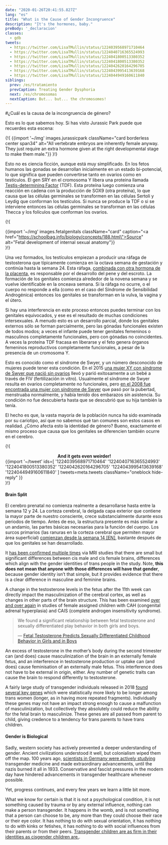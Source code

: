 ```yaml
---
date: "2020-01-26T20:41:55.827Z"
lang: "es"
title: "What is the Cause of Gender Incongruence"
description: "It's the hormones, baby."
preBody: '_declaracion'
classes:
  - gdb
tweets:
  - https://twitter.com/LisaTMullin/status/1224039568971710464
  - https://twitter.com/LisaTMullin/status/1224040716365524993
  - https://twitter.com/LisaTMullin/status/1224041800513380352
  - https://twitter.com/LisaTMullin/status/1224041800513380352
  - https://twitter.com/LisaTMullin/status/1224042620164296705
  - https://twitter.com/LisaTMullin/status/1224043995413639168
  - https://twitter.com/LisaTMullin/status/1224044949160611840
siblings:
  prev: /es/tratamiento
  prevCaption: Treating Gender Dysphoria
  next: /es/chromosomas
  nextCaption: But... but... the chromosomes!
---
```


#¿Cuál es la causa de la incongruencia de género?

Esto es lo que sabemos hoy. Si has visto Jurassic Park puede que recuerdes esta escena:

{!{ {{import '~/img' images.jurassicpark className="card borderless center span34" alt="All vertebrate embryos are inherently female anyway. They just require an extra hormone given at the right developmental stage to make them male."}} }!}

Esto no es ciencia ficción, aunque está muy simplificado. En los fetos humanos las gonadas se desarrollan inicialmente en un estado bi-potencial, lo que significa que pueden convertirse tanto en ovarios como en testículos. El gen SRY en el cromosoma Y libera una proteina llamada [Testis-determining Factor](https://es.wikipedia.org/wiki/SRY) (TDF). Esta proteína luego comienza una reacción en cadena con la producción de SOX9 (otra proteína), lo que causa que las células germinales se transformen en las células Sertoli y Leydig que conforman los testículos. Si nunca se produce la TDF o si se interviene entonces las células germinales se transforman en las células Thecca y los folículos que conforman los ovarios.

{!{ <div class="gutter flex" style="justify-content: center"> {{import '~/img' images.fetalgenitals className="card" caption="<a href=\"https://schoolbag.info/biology/concepts/188.html\">Source</a>" alt="Fetal development of internal sexual anatomy"}}</div> }!}

Una vez formados, los testículos empiezan a producir una ráfaga de testosterona que típicamente comienza en la octava semana de gestación y continúa hasta la semana 24. Esta ráfaga, [combinada con otra hormona de la placenta](https://www.sciencedaily.com/releases/2019/02/190214153053.htm), es responsable por el desarrollo del pene y del escroto. La formación de los genitales comienza alrededor de la novena semana y se vuelve identificable en la onceava semana. Si la ráfaga no ocurre, o el cuerpo no responde a ella (como en el caso del Síndrome de Sensibilidad Androgénica) entonces los genitales se transforman en la vulva, la vagina y el útero.

Si hay una interferencia en este proceso entonces puedes terminar con los genitales equivocados, y ese es el resultado de muchas condiciones intersexuales. A menudo esto es un desarrollo parcial, donde los genitales externos sólo se forman parcialmente, pero las gónadas funcionales existen de todos modos; a veces el infante puede tener genitales femeninos o masculinos completamente funcionales, pero con gónadas no coincidentes. A veces la proteína TDF fracasa en liberarse y el feto genera órganos femeninos reproductivos completamente funcionales, a pesar de la presencia de un cromosoma Y.

Esto es conocido como el síndrome de Swyer, y un número desconocido de mujeres puede tener esta condición. En el 2015 [una mujer XY con síndrome de Swyer que nació sin ovarios](https://www.independent.co.uk/news/science/mostly-male-woman-gives-birth-to-twins-in-medical-miracle-10033528.html) llevó y parió exitosamente a un bebé a través de FIV (fertilización in vitro). Usualmente el síndrome de Swyer resulta en ovarios completamente no funcionales, pero [en el 2008 fue encontrada una mujer con síndrome de Swyer](https://www.ncbi.nlm.nih.gov/pmc/articles/PMC2190741/) que pasó por la pubertad, menstruaba normalmente, y había tenido dos embarazos sin asistencia. Su condición no fue descubierta hasta que se descubrió que su hija también la tenía.

El hecho es que, la vasta mayoría de la población nunca ha sido examinada por su cariotipo, así que no sabemos qué tan comunes son estos casos en realidad. ¿Cómo afecta esto la identidad de género? Bueno, exactamente el mismo proceso que causa que los genitales se diferencien también ocurre en el cerebro.

{!{ <div class="gutter">
  <strong style="display: block;text-align: center;">And it gets even weirder!</strong>
{{import '~/tweet' ids=[
  '1224039568971710464'
  '1224040716365524993'
  '1224041800513380352'
  '1224042620164296705'
  '1224043995413639168'
  '1224044949160611840'
] tweets=meta.tweets className="oneblock hide-reply" }}</div> }!}

#### Brain Split

El cerebro prenatal no comienza realmente a desarrollarse hasta entre la semana 12 y 24. La corteza cerebral, la delgada capa exterior que contiene la mayor parte de nuestro consciente, crece substancialmente durante esos periodos de tiempo. Antes de eso, la estructura presente es más similar a un andamio, las partes básicas necesarias para la función del cuerpo. Los surcos primarios (las ranuras en la corteza cerebral que permiten mayor área superficial) [comienzan desde la semana 14 \[EN\]](https://www.ncbi.nlm.nih.gov/pmc/articles/PMC2989000/#Sec5title), bastante después de que los genitales se han desarrollado.

It [has been confirmed multiple times](https://www.the-scientist.com/features/are-the-brains-of-transgender-people-different-from-those-of-cisgender-people-30027) via MRI studies that there are small but significant differences between cis male and cis female brains, differences which align with the gender identities of trans people in the study. Note, **this does not mean that anyone with those differences will have that gender**, because gender identity isn’t that simple, but it provides evidence that there is a clear difference in masculine and feminine brains.

A change in the testosterone levels in the fetus after the 11th week can directly impact the masculinization of the cerebral cortex, as well as changes in other parts of the brain structure. This has been examined [over and over again](https://www.ncbi.nlm.nih.gov/pmc/articles/PMC4350266/) in studies of female assigned children with CAH (congenital adrenal hyperplasia) and CAIS (complete androgen insensitivity syndrome).

<blockquote class="cite"><p>We found a significant relationship between fetal testosterone and sexually differentiated play behavior in both girls and boys.</p>&mdash; <a href="https://www.ncbi.nlm.nih.gov/pmc/articles/PMC2778233/">Fetal Testosterone Predicts Sexually Differentiated Childhood Behavior in Girls and in Boys</a></blockquote>

An excess of testosterone in the mother’s body during the second trimester can (and does) cause masculinization of the brain in an externally female fetus, and an interference in testosterone production or uptake can (and does) cause feminisation of an externally male fetus. This interference does not have to be external in origin, either. Any number of genetic traits can cause the brain to respond differently to testosterone.

A fairly large study of transgender individuals released in 2018 [found several key genes](https://academic.oup.com/jcem/article/104/2/390/5104458) which were statistically more likely to be longer among trans women (longer, as in having more repeated fragments). Individually these genes may not have an impact strong enough to cause a malfunction of masculinization, but collectively they absolutely could reduce the ability for the fetal brain to masculinize. These genes are all passed from parent to child, giving credence to a tendency for trans parents to have trans children.

#### Gender is Biological

Sadly, western society has actively prevented a deeper understanding of gender. Ancient civilizations understood it well, but colonialism wiped them off the map. 100 years ago, [scientists in Germany were actively studying](https://en.wikipedia.org/wiki/Institut_f%C3%BCr_Sexualwissenschaft) transgender medicine and made extraordinary advancements, until the nazis burned it all in 1933. Conservative and fascist pressures in the modern day have hindered advancements in transgender healthcare whenever possible.

Yet, progress continues, and every few years we learn a little bit more.

What we know for certain is that it is not a psychological condition, it is not something caused by trauma or by any external influence, nothing can make a person transgender. It happens in the womb, and is not something that a person can choose to be, any more than they could choose their race or their eye color. It has nothing to do with sexual orientation, it has nothing to do with kinks or fetishes, it has nothing to do with social influences from their parents or from their peers. [Transgender children are as firm in their identities as cisgender children are.](https://www.forbes.com/sites/dawnstaceyennis/2020/12/29/study-transgender-children-recognize-their-authentic-gender-at-early-age-just-like-other-kids/#20bbb14526bf).
